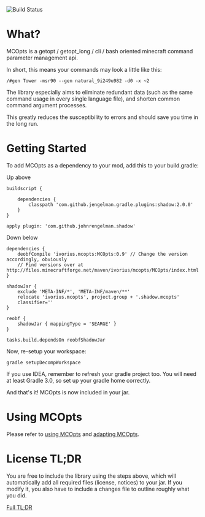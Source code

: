 ![Build Status](https://cloud.drone.io/api/badges/Ivorforce/MCOpts/status.svg)

# What?

MCOpts is a getopt / getopt_long / cli / bash oriented minecraft command parameter management api.

In short, this means your commands may look a little like this:

    /#gen Tower -msr90 --gen natural_9i249u982 -d0 -x ~2

The library especially aims to eliminate redundant data (such as the same command usage in every single language file), and shorten common command argument processes. 

This greatly reduces the susceptibility to errors and should save you time in the long run.

# Getting Started

To add MCOpts as a dependency to your mod, add this to your build.gradle:

Up above

    buildscript {

        dependencies {
            classpath 'com.github.jengelman.gradle.plugins:shadow:2.0.0'
        }
    }

    apply plugin: 'com.github.johnrengelman.shadow'

Down below

    dependencies {
        deobfCompile 'ivorius.mcopts:MCOpts:0.9' // Change the version accordingly, obviously
        // Find versions over at http://files.minecraftforge.net/maven/ivorius/mcopts/MCOpts/index.html
    }

    shadowJar {
        exclude 'META-INF/*', 'META-INF/maven/**'
        relocate 'ivorius.mcopts', project.group + '.shadow.mcopts'
        classifier=''
    }

    reobf {
        shadowJar { mappingType = 'SEARGE' }
    }

    tasks.build.dependsOn reobfShadowJar

Now, re-setup your workspace:

    gradle setupDecompWorkspace
    
If you use IDEA, remember to refresh your gradle project too. You will need at least Gradle 3.0, so set up your gradle home correctly.

And that's it! MCOpts is now included in your jar.

# Using MCOpts

Please refer to [using MCOpts](https://github.com/Ivorforce/MCOpts/wiki/Using-MCOpts) and [adapting MCOpts](https://github.com/Ivorforce/MCOpts/wiki/Adapting-MCOpts).

# License TL;DR

You are free to include the library using the steps above, which will automatically add all required files (license, notices) to your jar. If you modify it, you also have to include a changes file to outline roughly what you did.

[Full TL;DR](https://tldrlegal.com/license/apache-license-2.0-(apache-2.0))
